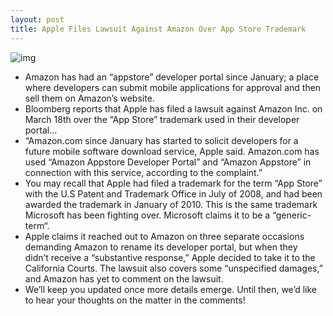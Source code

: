 ```yaml
---
layout: post
title: Apple Files Lawsuit Against Amazon Over App Store Trademark
---
```

![img](http://media.idownloadblog.com/wp-content/uploads/2011/03/amazon-appstore.png)
* Amazon has had an “appstore” developer portal since January; a place where developers can submit mobile applications for approval and then sell them on Amazon’s website.
* Bloomberg reports that Apple has filed a lawsuit against Amazon Inc. on March 18th over the “App Store” trademark used in their developer portal…
* “Amazon.com since January has started to solicit developers for a future mobile software download service, Apple said. Amazon.com has used “Amazon Appstore Developer Portal” and “Amazon Appstore” in connection with this service, according to the complaint.”
* You may recall that Apple had filed a trademark for the term “App Store” with the U.S Patent and Trademark Office in July of 2008, and had been awarded the trademark in January of 2010. This is the same trademark Microsoft has been fighting over. Microsoft claims it to be a “generic-term“.
* Apple claims it reached out to Amazon on three separate occasions demanding Amazon to rename its developer portal, but when they didn’t receive a “substantive response,” Apple decided to take it to the California Courts. The lawsuit also covers some “unspecified damages,” and Amazon has yet to comment on the lawsuit.
* We’ll keep you updated once more details emerge. Until then, we’d like to hear your thoughts on the matter in the comments!

